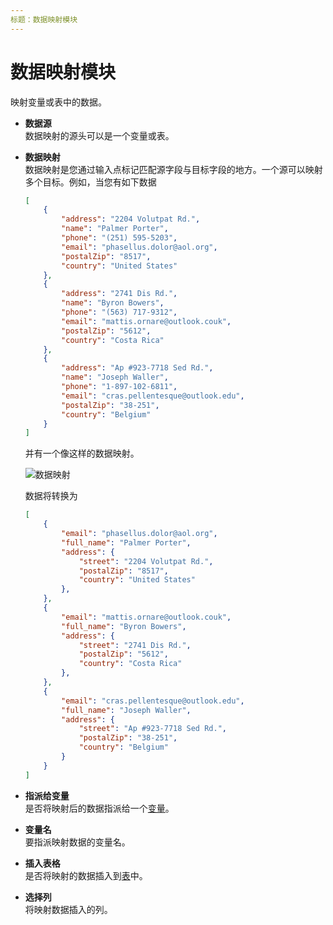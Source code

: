 ```yaml
---
标题：数据映射模块
---
```


# 数据映射模块

映射变量或表中的数据。

- **数据源** <br>
  数据映射的源头可以是一个变量或表。

- **数据映射** <br>
  数据映射是您通过输入点标记匹配源字段与目标字段的地方。一个源可以映射多个目标。例如，当您有如下数据
  ```json
  [
      {
          "address": "2204 Volutpat Rd.",
          "name": "Palmer Porter",
          "phone": "(251) 595-5203",
          "email": "phasellus.dolor@aol.org",
          "postalZip": "8517",
          "country": "United States"
      },
      {
          "address": "2741 Dis Rd.",
          "name": "Byron Bowers",
          "phone": "(563) 717-9312",
          "email": "mattis.ornare@outlook.couk",
          "postalZip": "5612",
          "country": "Costa Rica"
      },
      {
          "address": "Ap #923-7718 Sed Rd.",
          "name": "Joseph Waller",
          "phone": "1-897-102-6811",
          "email": "cras.pellentesque@outlook.edu",
          "postalZip": "38-251",
          "country": "Belgium"
      }
  ]
  ```
  并有一个像这样的数据映射。

  ![数据映射](/images/blocks/Screenshot_2022-07-06_134530_pyuvbm.png)

  数据将转换为
  ```json
  [
      {
          "email": "phasellus.dolor@aol.org",
          "full_name": "Palmer Porter",
          "address": {
              "street": "2204 Volutpat Rd.",
              "postalZip": "8517",
              "country": "United States"
          },
      },
      {
          "email": "mattis.ornare@outlook.couk",
          "full_name": "Byron Bowers",
          "address": {
              "street": "2741 Dis Rd.",
              "postalZip": "5612",
              "country": "Costa Rica"
          },
      },
      {
          "email": "cras.pellentesque@outlook.edu",
          "full_name": "Joseph Waller",
          "address": {
              "street": "Ap #923-7718 Sed Rd.",
              "postalZip": "38-251",
              "country": "Belgium"
          }
      }
  ]
  ```

- **指派给变量** <br>
  是否将映射后的数据指派给一个[变量](../workflow/variables.md)。

- **变量名** <br>
  要指派映射数据的变量名。

- **插入表格** <br>
  是否将映射的数据插入到[表](../workflow/table.md)中。

- **选择列** <br>
  将映射数据插入的列。